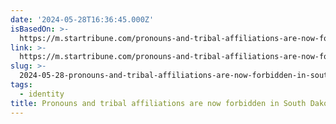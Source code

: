 ```yaml
---
date: '2024-05-28T16:36:45.000Z'
isBasedOn: >-
  https://m.startribune.com/pronouns-and-tribal-affiliations-are-now-forbidden-in-south-dakota-public-university-employee-emails/600368539/?clmob=y&clmob=y&c=n&c=n
link: >-
  https://m.startribune.com/pronouns-and-tribal-affiliations-are-now-forbidden-in-south-dakota-public-university-employee-emails/600368539/?clmob=y&clmob=y&c=n&c=n
slug: >-
  2024-05-28-pronouns-and-tribal-affiliations-are-now-forbidden-in-south-dakota-public-u
tags:
  - identity
title: Pronouns and tribal affiliations are now forbidden in South Dakota public u
---
```

 
